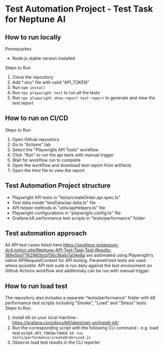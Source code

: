 # Test Automation Project - Test Task for Neptune AI

## How to run locally
Prerequisites
- Node.js stable version installed

Steps to Run
 1. Clone the repository
 2. Add ".env" file with valid "API_TOKEN"
 3. Run ```npm install```
 4. Run ```npx playwright test``` to run all the tests
 5. Run ```npx playwright show-report test-report``` to generate and view the test report

## How to run on CI/CD
Steps to Run
 1. Open Github repository
 2. Go to "Actions" tab
 3. Select the "Playwright API Tests" workflow
 4. Click "Run" to run the api tests with manual trigger
 5. Wait for workflow run to complete
 6. Open the workflow and download test-report from artifacts
 7. Open the html file to view the report

## Test Automation Project structure
- Playwright API tests in "tests/createOrder.api.spec.ts"
- Test data inside "testData/api.data.ts" file
- API helper methods in "utils/apiHelpers.ts" file
- Playwright configurations in "playwright.config.ts" file
- Grafana k6 performance test scripts in "tests/performance" folder

## Test automation approach
All API test cases listed here https://spotless-potassium-dc4.notion.site/Neptune-API-Test-Task-Test-Results-189e5bd7762980bcb156c9beb7a04e8a are automated using Playwright's native APIRequestContext for API testing. Parametrized tests are used where possible. API test suite is run daily against the test environment on Github Actions workflow and additionaly can be run with manual trigger.

## How to run load test
The repository also includes a separate "tests/performance" folder with k6 performance test scripts including "Smoke", "Load" and "Stress" tests
Steps to Run
1. Install k6 on your local machine - https://grafana.com/docs/k6/latest/set-up/install-k6/
2. Run the corresponding script with the following CLI command - e.g. load test script: ```API_TOKEN=TOKEN k6 run tests/performance/createOrderLoad.js```
3. Observe load test results in the CLI reporter
